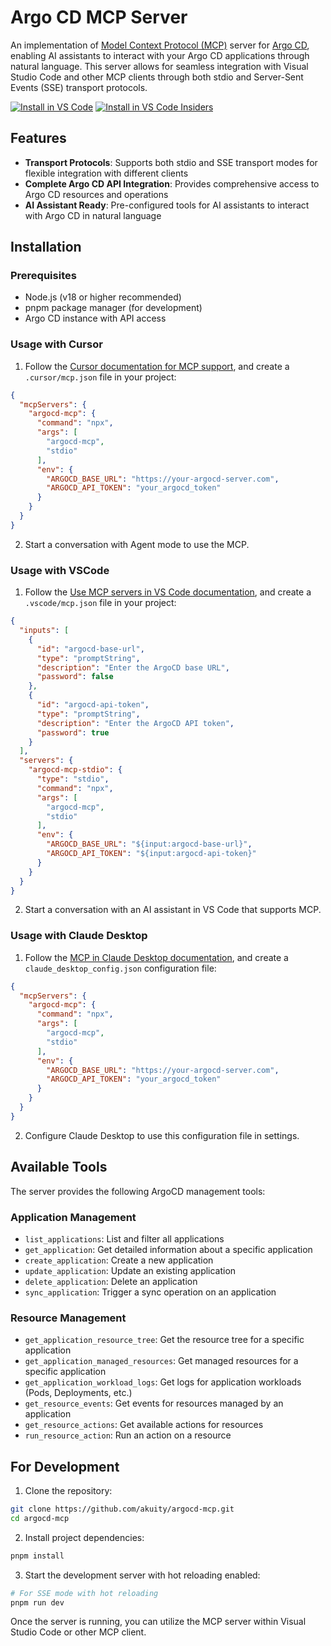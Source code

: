 # Argo CD MCP Server

An implementation of [Model Context Protocol (MCP)](https://modelcontextprotocol.io) server for [Argo CD](https://argo-cd.readthedocs.io/en/stable/), enabling AI assistants to interact with your Argo CD applications through natural language. This server allows for seamless integration with Visual Studio Code and other MCP clients through both stdio and Server-Sent Events (SSE) transport protocols.

<!--
// Generate using?:
const config = JSON.stringify({
  "name": "argocd-mcp",
  "command": "npx",
  "args": ["argocd-mcp@latest", "stdio"],
  "inputs": [
    {
      "id": "argocd-base-url",
      "type": "promptString",
      "description": "Enter the ArgoCD base URL",
      "password": false
    },
    {
      "id": "argocd-api-token",
      "type": "promptString",
      "description": "Enter the ArgoCD API token",
      "password": true
    }
  ],
  "env": {
    "ARGOCD_BASE_URL": "${input:argocd-base-url}",
    "ARGOCD_API_TOKEN": "${input:argocd-api-token}"
  }
});
const urlForWebsites = `vscode:mcp/install?${encodeURIComponent(config)}`;
// Github markdown does not allow linking to `vscode:` directly, so you can use our redirect:
const urlForGithub = `https://insiders.vscode.dev/redirect?url=${encodeURIComponent(urlForWebsites)}`;
-->

[<img src="https://img.shields.io/badge/VS_Code-VS_Code?style=flat-square&label=Install%20Server&color=0098FF" alt="Install in VS Code">](https://insiders.vscode.dev/redirect?url=vscode%3Amcp%2Finstall%3F%257B%2522name%2522%253A%2522argocd-mcp%2522%252C%2522command%2522%253A%2522npx%2522%252C%2522args%2522%253A%255B%2522argocd-mcp%2540latest%2522%252C%2522stdio%2522%255D%252C%2522inputs%2522%253A%255B%257B%2522id%2522%253A%2522argocd-base-url%2522%252C%2522type%2522%253A%2522promptString%2522%252C%2522description%2522%253A%2522Enter%2520the%2520ArgoCD%2520base%2520URL%2522%252C%2522password%2522%253Afalse%257D%252C%257B%2522id%2522%253A%2522argocd-api-token%2522%252C%2522type%2522%253A%2522promptString%2522%252C%2522description%2522%253A%2522Enter%2520the%2520ArgoCD%2520API%2520token%2522%252C%2522password%2522%253Atrue%257D%255D%252C%2522env%2522%253A%257B%2522ARGOCD_BASE_URL%2522%253A%2522%2524%257Binput%253Aargocd-base-url%257D%2522%252C%2522ARGOCD_API_TOKEN%2522%253A%2522%2524%257Binput%253Aargocd-api-token%257D%2522%257D%257D)  [<img alt="Install in VS Code Insiders" src="https://img.shields.io/badge/VS_Code_Insiders-VS_Code_Insiders?style=flat-square&label=Install%20Server&color=24bfa5">](https://insiders.vscode.dev/redirect?url=vscode-insiders%3Amcp%2Finstall%3F%257B%2522name%2522%253A%2522argocd-mcp%2522%252C%2522command%2522%253A%2522npx%2522%252C%2522args%2522%253A%255B%2522argocd-mcp%2540latest%2522%252C%2522stdio%2522%255D%252C%2522inputs%2522%253A%255B%257B%2522id%2522%253A%2522argocd-base-url%2522%252C%2522type%2522%253A%2522promptString%2522%252C%2522description%2522%253A%2522Enter%2520the%2520ArgoCD%2520base%2520URL%2522%252C%2522password%2522%253Afalse%257D%252C%257B%2522id%2522%253A%2522argocd-api-token%2522%252C%2522type%2522%253A%2522promptString%2522%252C%2522description%2522%253A%2522Enter%2520the%2520ArgoCD%2520API%2520token%2522%252C%2522password%2522%253Atrue%257D%255D%252C%2522env%2522%253A%257B%2522ARGOCD_BASE_URL%2522%253A%2522%2524%257Binput%253Aargocd-base-url%257D%2522%252C%2522ARGOCD_API_TOKEN%2522%253A%2522%2524%257Binput%253Aargocd-api-token%257D%2522%257D%257D)



## Features

- **Transport Protocols**: Supports both stdio and SSE transport modes for flexible integration with different clients
- **Complete Argo CD API Integration**: Provides comprehensive access to Argo CD resources and operations
- **AI Assistant Ready**: Pre-configured tools for AI assistants to interact with Argo CD in natural language

## Installation

### Prerequisites

- Node.js (v18 or higher recommended)
- pnpm package manager (for development)
- Argo CD instance with API access

### Usage with Cursor
1. Follow the [Cursor documentation for MCP support](https://docs.cursor.com/context/model-context-protocol), and create a `.cursor/mcp.json` file in your project:
```json
{
  "mcpServers": {
    "argocd-mcp": {
      "command": "npx",
      "args": [
        "argocd-mcp",
        "stdio"
      ],
      "env": {
        "ARGOCD_BASE_URL": "https://your-argocd-server.com",
        "ARGOCD_API_TOKEN": "your_argocd_token"
      }
    }
  }
}
```

2. Start a conversation with Agent mode to use the MCP.

### Usage with VSCode

1. Follow the [Use MCP servers in VS Code documentation](https://code.visualstudio.com/docs/copilot/chat/mcp-servers), and create a `.vscode/mcp.json` file in your project:
```json
{
  "inputs": [
    {
      "id": "argocd-base-url",
      "type": "promptString",
      "description": "Enter the ArgoCD base URL",
      "password": false
    },
    {
      "id": "argocd-api-token",
      "type": "promptString",
      "description": "Enter the ArgoCD API token",
      "password": true
    }
  ],
  "servers": {
    "argocd-mcp-stdio": {
      "type": "stdio",
      "command": "npx",
      "args": [
        "argocd-mcp",
        "stdio"
      ],
      "env": {
        "ARGOCD_BASE_URL": "${input:argocd-base-url}",
        "ARGOCD_API_TOKEN": "${input:argocd-api-token}"
      }
    }
  }
}
```

2. Start a conversation with an AI assistant in VS Code that supports MCP.

### Usage with Claude Desktop

1. Follow the [MCP in Claude Desktop documentation](https://modelcontextprotocol.io/quickstart/user), and create a `claude_desktop_config.json` configuration file:
```json
{
  "mcpServers": {
    "argocd-mcp": {
      "command": "npx",
      "args": [
        "argocd-mcp",
        "stdio"
      ],
      "env": {
        "ARGOCD_BASE_URL": "https://your-argocd-server.com",
        "ARGOCD_API_TOKEN": "your_argocd_token"
      }
    }
  }
}
```

2. Configure Claude Desktop to use this configuration file in settings.

## Available Tools

The server provides the following ArgoCD management tools:

### Application Management
- `list_applications`: List and filter all applications
- `get_application`: Get detailed information about a specific application
- `create_application`: Create a new application
- `update_application`: Update an existing application
- `delete_application`: Delete an application
- `sync_application`: Trigger a sync operation on an application

### Resource Management
- `get_application_resource_tree`: Get the resource tree for a specific application
- `get_application_managed_resources`: Get managed resources for a specific application
- `get_application_workload_logs`: Get logs for application workloads (Pods, Deployments, etc.)
- `get_resource_events`: Get events for resources managed by an application
- `get_resource_actions`: Get available actions for resources
- `run_resource_action`: Run an action on a resource

## For Development

1. Clone the repository:
```bash
git clone https://github.com/akuity/argocd-mcp.git
cd argocd-mcp
```

2. Install project dependencies:
```bash
pnpm install
```

3. Start the development server with hot reloading enabled:
```bash
# For SSE mode with hot reloading
pnpm run dev
```
Once the server is running, you can utilize the MCP server within Visual Studio Code or other MCP client.
